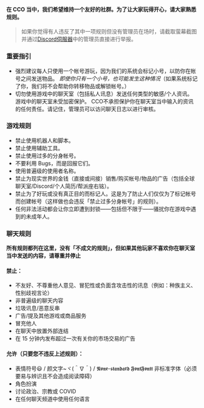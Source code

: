 #### 在 CCO 当中，我们希望维持一个友好的社群。为了让大家玩得开心，请大家熟悉规则。

> 如果你觉得有人违反了其中一项规则但没有管理员在场时，请截取萤幕截图并通过[Discord伺服器](https://discord.gg/JREx8xz)中的管理员直接进行举报。
### 重要指引
* 强烈建议每人只使用一个帐号游玩，因为我们的系统会标记小号，以防你在帐号之间发送物品。 *即使你只有一个小号，也可能发生这种情况*（如果系统标记了你，我们将不会帮助你转移物品或解锁帐号。）
* 切勿使用游戏中的聊天室（包括私人讯息）发送任何类型的敏感/个人资讯。游戏中的聊天室未受加密保护。 CCO不承担保护你在聊天室当中输入的资讯的任何责任。请记住，管理员可以访问聊天日志以进行审核。

### 游戏规则
* 禁止使用机器人和脚本。
* 禁止使用辅助工具。
* 禁止使用过多的分身帐号。
* 不要利用 Bugs，而是回报它们。
* 使用普遍级的使用者名称。
* 禁止为现实世界的金钱（直接或间接）销售/购买帐号/物品的广告（包括全球聊天室/Discord/个人简历/帮派座右铭）。
* 禁止为了好玩或没有真正目的而标记人。这是为了防止人们仅仅为了标记帐号而创建帐号（这样做也会违反「禁止过多分身帐号」的规则）。
* 任何非法活动都会让你立即遭到封锁——包括但不限于——骚扰你在游戏中遇到的未成年人。

### 聊天规则
**所有规则都列在这里，没有「不成文的规则」，但如果其他玩家不喜欢你在聊天室当中发送的内容，请尊重并停止**
#### 禁止：
* 不友好、不尊重他人意见、冒犯性或负面含攻击性的讯息（例如：种族主义、性别歧视言论）
* 非普遍级的聊天内容
* 垃圾讯息/恶意反串
* 广告/提及其他游戏或商品服务
* 冒充他人
* 在聊天中放置外部连结
* 在 15 分钟内发布超过一次有关你的市场交易的广告

#### 允许（只要您不违反上述规则）：
* 表情符号😃 / 颜文字~ヾ(＾∇＾) / 𝕹𝖔𝖓𝖊-𝖘𝖙𝖆𝖓𝖉𝖆𝖗𝖉 𝕱𝖔𝖓𝖙𝕱𝖔𝖓𝖙𝖙 非标准字体（必须要易与辨识且不会造成阅读障碍）
* 角色扮演
* 讨论政治、宗教或 COVID
* 在任何聊天频道中使用任何语言